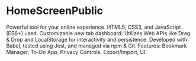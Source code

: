 # HomeScreenPublic
Powerful tool for your online experience. HTML5, CSS3, and JavaScript (ES6+) used. Customizable new tab dashboard: Utilizes Web APIs like Drag &amp; Drop and LocalStorage for interactivity and persistence. Developed with Babel, tested using Jest, and managed via npm &amp; Git. Features: Bookmark Manager, To-Do App, Privacy Controls, Export/Import, UI.
